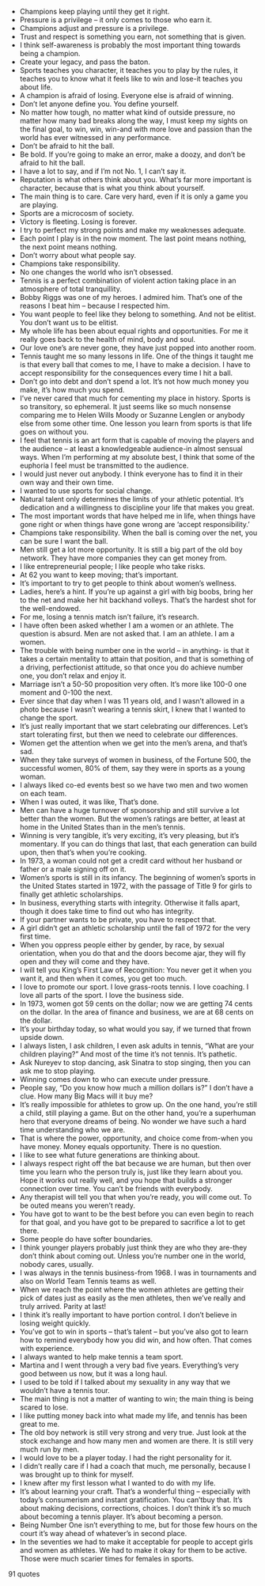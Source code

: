  - Champions keep playing until they get it right.
 - Pressure is a privilege – it only comes to those who earn it.
 - Champions adjust and pressure is a privilege.
 - Trust and respect is something you earn, not something that is given.
 - I think self-awareness is probably the most important thing towards being a champion.
 - Create your legacy, and pass the baton.
 - Sports teaches you character, it teaches you to play by the rules, it teaches you to know what it feels like to win and lose-it teaches you about life.
 - A champion is afraid of losing. Everyone else is afraid of winning.
 - Don’t let anyone define you. You define yourself.
 - No matter how tough, no matter what kind of outside pressure, no matter how many bad breaks along the way, I must keep my sights on the final goal, to win, win, win-and with more love and passion than the world has ever witnessed in any performance.
 - Don’t be afraid to hit the ball.
 - Be bold. If you’re going to make an error, make a doozy, and don’t be afraid to hit the ball.
 - I have a lot to say, and if I’m not No. 1, I can’t say it.
 - Reputation is what others think about you. What’s far more important is character, because that is what you think about yourself.
 - The main thing is to care. Care very hard, even if it is only a game you are playing.
 - Sports are a microcosm of society.
 - Victory is fleeting. Losing is forever.
 - I try to perfect my strong points and make my weaknesses adequate.
 - Each point I play is in the now moment. The last point means nothing, the next point means nothing.
 - Don’t worry about what people say.
 - Champions take responsibility.
 - No one changes the world who isn’t obsessed.
 - Tennis is a perfect combination of violent action taking place in an atmosphere of total tranquillity.
 - Bobby Riggs was one of my heroes. I admired him. That’s one of the reasons I beat him – because I respected him.
 - You want people to feel like they belong to something. And not be elitist. You don’t want us to be elitist.
 - My whole life has been about equal rights and opportunities. For me it really goes back to the health of mind, body and soul.
 - Our love one’s are never gone, they have just popped into another room.
 - Tennis taught me so many lessons in life. One of the things it taught me is that every ball that comes to me, I have to make a decision. I have to accept responsibility for the consequences every time I hit a ball.
 - Don’t go into debt and don’t spend a lot. It’s not how much money you make, it’s how much you spend.
 - I’ve never cared that much for cementing my place in history. Sports is so transitory, so ephemeral. It just seems like so much nonsense comparing me to Helen Wills Moody or Suzanne Lenglen or anybody else from some other time. One lesson you learn from sports is that life goes on without you.
 - I feel that tennis is an art form that is capable of moving the players and the audience – at least a knowledgeable audience-in almost sensual ways. When I’m performing at my absolute best, I think that some of the euphoria I feel must be transmitted to the audience.
 - I would just never out anybody. I think everyone has to find it in their own way and their own time.
 - I wanted to use sports for social change.
 - Natural talent only determines the limits of your athletic potential. It’s dedication and a willingness to discipline your life that makes you great.
 - The most important words that have helped me in life, when things have gone right or when things have gone wrong are ‘accept responsibility.’
 - Champions take responsibility. When the ball is coming over the net, you can be sure I want the ball.
 - Men still get a lot more opportunity. It is still a big part of the old boy network. They have more companies they can get money from.
 - I like entrepreneurial people; I like people who take risks.
 - At 62 you want to keep moving; that’s important.
 - It’s important to try to get people to think about women’s wellness.
 - Ladies, here’s a hint. If you’re up against a girl with big boobs, bring her to the net and make her hit backhand volleys. That’s the hardest shot for the well-endowed.
 - For me, losing a tennis match isn’t failure, it’s research.
 - I have often been asked whether I am a women or an athlete. The question is absurd. Men are not asked that. I am an athlete. I am a women.
 - The trouble with being number one in the world – in anything- is that it takes a certain mentality to attain that position, and that is something of a driving, perfectionist attitude, so that once you do achieve number one, you don’t relax and enjoy it.
 - Marriage isn’t a 50-50 proposition very often. It’s more like 100-0 one moment and 0-100 the next.
 - Ever since that day when I was 11 years old, and I wasn’t allowed in a photo because I wasn’t wearing a tennis skirt, I knew that I wanted to change the sport.
 - It’s just really important that we start celebrating our differences. Let’s start tolerating first, but then we need to celebrate our differences.
 - Women get the attention when we get into the men’s arena, and that’s sad.
 - When they take surveys of women in business, of the Fortune 500, the successful women, 80% of them, say they were in sports as a young woman.
 - I always liked co-ed events best so we have two men and two women on each team.
 - When I was outed, it was like, That’s done.
 - Men can have a huge turnover of sponsorship and still survive a lot better than the women. But the women’s ratings are better, at least at home in the United States than in the men’s tennis.
 - Winning is very tangible, it’s very exciting, it’s very pleasing, but it’s momentary. If you can do things that last, that each generation can build upon, then that’s when you’re cooking.
 - In 1973, a woman could not get a credit card without her husband or father or a male signing off on it.
 - Women’s sports is still in its infancy. The beginning of women’s sports in the United States started in 1972, with the passage of Title 9 for girls to finally get athletic scholarships.
 - In business, everything starts with integrity. Otherwise it falls apart, though it does take time to find out who has integrity.
 - If your partner wants to be private, you have to respect that.
 - A girl didn’t get an athletic scholarship until the fall of 1972 for the very first time.
 - When you oppress people either by gender, by race, by sexual orientation, when you do that and the doors become ajar, they will fly open and they will come and they have.
 - I will tell you King’s First Law of Recognition: You never get it when you want it, and then when it comes, you get too much.
 - I love to promote our sport. I love grass-roots tennis. I love coaching. I love all parts of the sport. I love the business side.
 - In 1973, women got 59 cents on the dollar; now we are getting 74 cents on the dollar. In the area of finance and business, we are at 68 cents on the dollar.
 - It’s your birthday today, so what would you say, if we turned that frown upside down.
 - I always listen, I ask children, I even ask adults in tennis, “What are your children playing?” And most of the time it’s not tennis. It’s pathetic.
 - Ask Nureyev to stop dancing, ask Sinatra to stop singing, then you can ask me to stop playing.
 - Winning comes down to who can execute under pressure.
 - People say, “Do you know how much a million dollars is?” I don’t have a clue. How many Big Macs will it buy me?
 - It’s really impossible for athletes to grow up. On the one hand, you’re still a child, still playing a game. But on the other hand, you’re a superhuman hero that everyone dreams of being. No wonder we have such a hard time understanding who we are.
 - That is where the power, opportunity, and choice come from-when you have money. Money equals opportunity. There is no question.
 - I like to see what future generations are thinking about.
 - I always respect right off the bat because we are human, but then over time you learn who the person truly is, just like they learn about you. Hope it works out really well, and you hope that builds a stronger connection over time. You can’t be friends with everybody.
 - Any therapist will tell you that when you’re ready, you will come out. To be outed means you weren’t ready.
 - You have got to want to be the best before you can even begin to reach for that goal, and you have got to be prepared to sacrifice a lot to get there.
 - Some people do have softer boundaries.
 - I think younger players probably just think they are who they are-they don’t think about coming out. Unless you’re number one in the world, nobody cares, usually.
 - I was always in the tennis business-from 1968. I was in tournaments and also on World Team Tennis teams as well.
 - When we reach the point where the women athletes are getting their pick of dates just as easily as the men athletes, then we’ve really and truly arrived. Parity at last!
 - I think it’s really important to have portion control. I don’t believe in losing weight quickly.
 - You’ve got to win in sports – that’s talent – but you’ve also got to learn how to remind everybody how you did win, and how often. That comes with experience.
 - I always wanted to help make tennis a team sport.
 - Martina and I went through a very bad five years. Everything’s very good between us now, but it was a long haul.
 - I used to be told if I talked about my sexuality in any way that we wouldn’t have a tennis tour.
 - The main thing is not a matter of wanting to win; the main thing is being scared to lose.
 - I like putting money back into what made my life, and tennis has been great to me.
 - The old boy network is still very strong and very true. Just look at the stock exchange and how many men and women are there. It is still very much run by men.
 - I would love to be a player today. I had the right personality for it.
 - I didn’t really care if I had a coach that much, me personally, because I was brought up to think for myself.
 - I knew after my first lesson what I wanted to do with my life.
 - It’s about learning your craft. That’s a wonderful thing – especially with today’s consumerism and instant gratification. You can’tbuy that. It’s about making decisions, corrections, choices. I don’t think it’s so much about becoming a tennis player. It’s about becoming a person.
 - Being Number One isn’t everything to me, but for those few hours on the court it’s way ahead of whatever’s in second place.
 - In the seventies we had to make it acceptable for people to accept girls and women as athletes. We had to make it okay for them to be active. Those were much scarier times for females in sports.

91 quotes